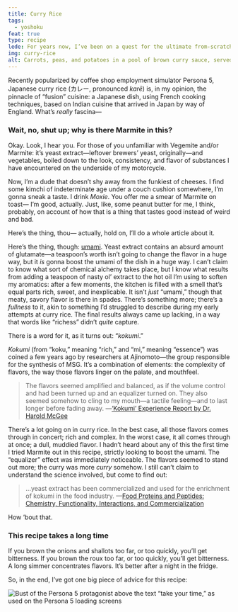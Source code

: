 ```yaml
---
title: Curry Rice
tags:
  - yoshoku
feat: true
type: recipe
lede: For years now, I’ve been on a quest for the ultimate from-scratch curry rice recipe. No store-bought roux blocks; homemade stock, hand-toasted and ground spice blends. This is where I’ve landed thus far.
img: curry-rice
alt: Carrots, peas, and potatoes in a pool of brown curry sauce, served on a bed of white rice.
---
```


Recently popularized by coffee shop employment simulator Persona 5, Japanese curry rice (カレー, pronounced _karē_) is, in my opinion, the pinnacle of “fusion” cuisine: a Japanese dish, using French cooking techniques, based on Indian cuisine that arrived in Japan by way of England. What’s _really_ fascina—

### Wait, no, shut up; why is there Marmite in this?

Okay. Look, I hear you. For those of you unfamiliar with Vegemite and/or Marmite: it’s yeast extract—leftover brewers’ yeast, originally—and vegetables, boiled down to the look, consistency, and flavor of substances I have encountered on the underside of my motorcycle.

Now, I’m a dude that doesn’t shy away from the funkiest of cheeses. I find some kimchi of indeterminate age under a couch cushion somewhere, I’m gonna sneak a taste. I drink _Moxie_. You offer me a smear of Marmite on toast— I’m good, actually. Just, like, some peanut butter for me, I think, probably, on account of how that is a thing that tastes good instead of weird and bad.

Here’s the thing, thou— actually, hold on, I’ll do a whole article about it.

Here’s the thing, though: [umami](/articles/umami). Yeast extract contains an absurd amount of glutamate—a teaspoon’s worth isn’t going to change the flavor in a huge way, but it _is_ gonna boost the umami of the dish in a huge way. I can’t claim to know what sort of chemical alchemy takes place, but I know what results from adding a teaspoon of nasty ol’ extract to the hot oil I’m using to soften my aromatics: after a few moments, the kitchen is filled with a smell that’s equal parts rich, sweet, and inexplicable. It isn’t _just_ “umami,” though that meaty, savory flavor is there in spades. There’s something more; there’s a _fullness_ to it, akin to something I’d struggled to describe during my early attempts at curry rice. The final results always came up lacking, in a way that words like “richess” didn’t _quite_ capture.

There is a word for it, as it turns out: “_kokumi_.”

_Kokumi_ (from “koku,” meaning “rich,” and “mi,” meaning “essence”) was coined a few years ago by researchers at Ajinomoto—the group responsible for the synthesis of MSG. It’s a combination of elements: the complexity of flavors, the way those flavors linger on the palate, and mouthfeel.

> The flavors seemed amplified and balanced, as if the volume control and had been turned up and an equalizer turned on. They also seemed somehow to cling to my mouth—a tactile feeling—and to last longer before fading away.
> —[‘Kokumi’ Experience Report by Dr. Harold McGee](http://www.umamiinfo.com/2013/01/-kokumi-experience-report-by-dr-harold-mcgee.php)

There’s a lot going on in curry rice. In the best case, all those flavors comes through in concert; rich and complex. In the worst case, it all comes through at once; a dull, muddied flavor. I hadn’t heard about any of this the first time I tried Marmite out in this recipe, strictly looking to boost the umami. The “equalizer” effect was immediately noticeable. The flavors seemed to stand out more; the curry was more _curry_ somehow. I still can’t claim to understand the science involved, but come to find out:

> …yeast extract has been commercialized and used for the enrichment of kokumi in the food industry.
> —[Food Proteins and Peptides: Chemistry, Functionality, Interactions, and Commercialization](https://books.google.com/books?id=-h8UEImN7SAC&pg=PA290&dq=kokumi#v=onepage&q=kokumi&f=false)

How ’bout that.

### This recipe takes a long time

If you brown the onions and shallots too far, or too quickly, you’ll get bitterness. If you brown the roux too far, or too quickly, you’ll get bitterness. A long simmer concentrates flavors. It’s better after a night in the fridge.

So, in the end, I’ve got one big piece of advice for this recipe:

<img src="/img/take-your-time-3.png" alt="Bust of the Persona 5 protagonist above the text “take your time,” as used on the Persona 5 loading screens" class="central take-your-time">



